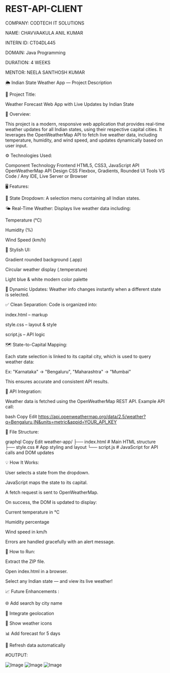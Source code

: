 # REST-API-CLIENT

COMPANY: CODTECH IT SOLUTIONS

NAME: CHAVVAAKULA ANIL KUMAR

INTERN ID: CT04DL445

DOMAIN: Java Programming

DURATION: 4 WEEKS

MENTOR: NEELA SANTHOSH KUMAR




🌦️ Indian State Weather App — Project Description


📌 Project Title:


Weather Forecast Web App with Live Updates by Indian State


📝 Overview:


This project is a modern, responsive web application that provides real-time weather updates for all Indian states, using their respective capital cities. It leverages the OpenWeatherMap API to fetch live weather data, including temperature, humidity, and wind speed, and updates dynamically based on user input.

⚙️ Technologies Used:


Component	Technology
Frontend	HTML5, CSS3, JavaScript
API	OpenWeatherMap API
Design	CSS Flexbox, Gradients, Rounded UI
Tools	VS Code / Any IDE, Live Server or Browser

🖥️ Features:

🔘 State Dropdown: A selection menu containing all Indian states.

🌤️ Real-Time Weather: Displays live weather data including:

Temperature (°C)

Humidity (%)

Wind Speed (km/h)



🎨 Stylish UI:



Gradient rounded background (.app)

Circular weather display (.temperature)

Light blue & white modern color palette



🔁 Dynamic Updates: Weather info changes instantly when a different state is selected.



✅ Clean Separation: Code is organized into:



index.html – markup

style.css – layout & style

script.js – API logic



🗺️ State-to-Capital Mapping:


Each state selection is linked to its capital city, which is used to query weather data:

Ex: "Karnataka" → "Bengaluru", "Maharashtra" → "Mumbai"

This ensures accurate and consistent API results.

🔐 API Integration:


Weather data is fetched using the OpenWeatherMap REST API.
Example API call:

bash
Copy
Edit
https://api.openweathermap.org/data/2.5/weather?q=Bengaluru,IN&units=metric&appid=YOUR_API_KEY



📂 File Structure:


graphql
Copy
Edit
weather-app/
├── index.html     # Main HTML structure
├── style.css      # App styling and layout
└── script.js      # JavaScript for API calls and DOM updates



💡 How It Works:



User selects a state from the dropdown.

JavaScript maps the state to its capital.

A fetch request is sent to OpenWeatherMap.

On success, the DOM is updated to display:

Current temperature in °C

Humidity percentage

Wind speed in km/h

Errors are handled gracefully with an alert message.



🚀 How to Run:


Extract the ZIP file.

Open index.html in a browser.

Select any Indian state — and view its live weather!

📈 Future Enhancements :


🌐 Add search by city name

📍 Integrate geolocation

🌄 Show weather icons

📊 Add forecast for 5 days

🔄 Refresh data automatically


#OUTPUT: 

![Image](https://github.com/user-attachments/assets/1786bc0e-8b4a-45ef-a2f5-5a783b0e2788)
![Image](https://github.com/user-attachments/assets/52993afb-69bf-41cf-8860-588ede002328)
![Image](https://github.com/user-attachments/assets/f13dba67-5db1-416f-b057-933c49826ba1)
